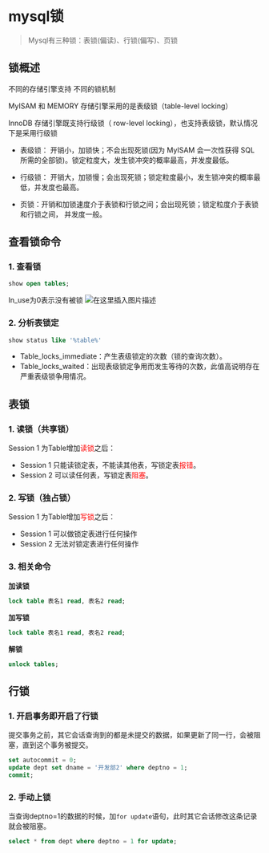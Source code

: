 # mysql锁

> Mysql有三种锁：表锁(偏读)、行锁(偏写)、页锁
## 锁概述

不同的存储引擎支持 不同的锁机制

MyISAM 和 MEMORY 存储引擎采用的是表级锁（table-level locking）

InnoDB 存储引擎既支持行级锁（ row-level locking），也支持表级锁，默认情况下是采用行级锁

- 表级锁： 开销小，加锁快；不会出现死锁(因为 MyISAM 会一次性获得 SQL 所需的全部锁)。锁定粒度大，发生锁冲突的概率最高，并发度最低。 

- 行级锁： 开销大，加锁慢；会出现死锁；锁定粒度最小，发生锁冲突的概率最低，并发度也最高。 

- 页锁：开销和加锁速度介于表锁和行锁之间；会出现死锁；锁定粒度介于表锁和行锁之间， 并发度一般。

## 查看锁命令

### 1. 查看锁

```sql
show open tables;
```
In_use为0表示没有被锁
![在这里插入图片描述](https://img-blog.csdnimg.cn/20200201080542825.png)
### 2. 分析表锁定
```sql
show status like '%table%'
```
- Table_locks_immediate：产生表级锁定的次数（锁的查询次数）。
- Table_locks_waited：出现表级锁定争用而发生等待的次数，此值高说明存在严重表级锁争用情况。
## 表锁
### 1. 读锁（共享锁）
Session 1 为Table增加<font color=red>读锁</font>之后：
- Session 1 只能读锁定表，不能读其他表，写锁定表<font color=red>报错</font>。
- Session 2 可以读任何表，写锁定表<font color=red>阻塞</font>。
### 2. 写锁（独占锁）
Session 1 为Table增加<font color=red>写锁</font>之后：
- Session 1 可以做锁定表进行任何操作
- Session 2 无法对锁定表进行任何操作
### 3. 相关命令
**加读锁**
```sql
lock table 表名1 read, 表名2 read;
```
**加写锁**
```sql
lock table 表名1 read, 表名2 read;
```
**解锁**
```sql
unlock tables;
```
## 行锁
### 1. 开启事务即开启了行锁
提交事务之前，其它会话查询到的都是未提交的数据，如果更新了同一行，会被阻塞，直到这个事务被提交。
```sql
set autocommit = 0;
update dept set dname = '开发部2' where deptno = 1; 
commit;
```
### 2. 手动上锁
当查询deptno=1的数据的时候，加`for update`语句，此时其它会话修改这条记录就会被阻塞。
```sql
select * from dept where deptno = 1 for update;
```